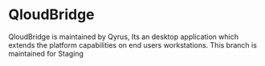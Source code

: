 # QloudBridge
QloudBridge is maintained by Qyrus, Its an desktop application which extends the platform capabilities on end users workstations.
This branch is maintained for Staging
